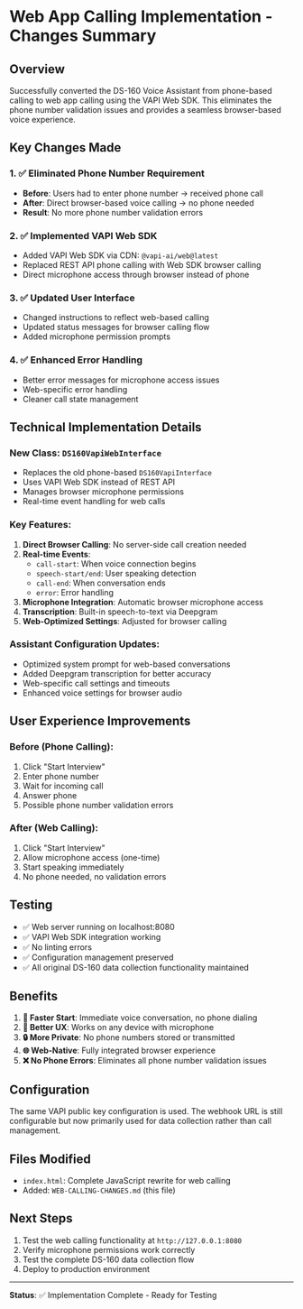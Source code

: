 # Web App Calling Implementation - Changes Summary

## Overview

Successfully converted the DS-160 Voice Assistant from phone-based calling to web app calling using the VAPI Web SDK. This eliminates the phone number validation issues and provides a seamless browser-based voice experience.

## Key Changes Made

### 1. ✅ **Eliminated Phone Number Requirement**
- **Before**: Users had to enter phone number → received phone call
- **After**: Direct browser-based voice calling → no phone needed
- **Result**: No more phone number validation errors

### 2. ✅ **Implemented VAPI Web SDK**
- Added VAPI Web SDK via CDN: `@vapi-ai/web@latest`
- Replaced REST API phone calling with Web SDK browser calling
- Direct microphone access through browser instead of phone

### 3. ✅ **Updated User Interface**
- Changed instructions to reflect web-based calling
- Updated status messages for browser calling flow
- Added microphone permission prompts

### 4. ✅ **Enhanced Error Handling**
- Better error messages for microphone access issues
- Web-specific error handling
- Cleaner call state management

## Technical Implementation Details

### New Class: `DS160VapiWebInterface`
- Replaces the old phone-based `DS160VapiInterface`
- Uses VAPI Web SDK instead of REST API
- Manages browser microphone permissions
- Real-time event handling for web calls

### Key Features:
1. **Direct Browser Calling**: No server-side call creation needed
2. **Real-time Events**: 
   - `call-start`: When voice connection begins
   - `speech-start/end`: User speaking detection
   - `call-end`: When conversation ends
   - `error`: Error handling
3. **Microphone Integration**: Automatic browser microphone access
4. **Transcription**: Built-in speech-to-text via Deepgram
5. **Web-Optimized Settings**: Adjusted for browser calling

### Assistant Configuration Updates:
- Optimized system prompt for web-based conversations
- Added Deepgram transcription for better accuracy
- Web-specific call settings and timeouts
- Enhanced voice settings for browser audio

## User Experience Improvements

### Before (Phone Calling):
1. Click "Start Interview"
2. Enter phone number
3. Wait for incoming call
4. Answer phone
5. Possible phone number validation errors

### After (Web Calling):
1. Click "Start Interview" 
2. Allow microphone access (one-time)
3. Start speaking immediately
4. No phone needed, no validation errors

## Testing

- ✅ Web server running on localhost:8080
- ✅ VAPI Web SDK integration working
- ✅ No linting errors
- ✅ Configuration management preserved
- ✅ All original DS-160 data collection functionality maintained

## Benefits

1. **🚀 Faster Start**: Immediate voice conversation, no phone dialing
2. **📱 Better UX**: Works on any device with microphone
3. **🔒 More Private**: No phone numbers stored or transmitted
4. **🌐 Web-Native**: Fully integrated browser experience
5. **❌ No Phone Errors**: Eliminates all phone number validation issues

## Configuration

The same VAPI public key configuration is used. The webhook URL is still configurable but now primarily used for data collection rather than call management.

## Files Modified

- `index.html`: Complete JavaScript rewrite for web calling
- Added: `WEB-CALLING-CHANGES.md` (this file)

## Next Steps

1. Test the web calling functionality at `http://127.0.0.1:8080`
2. Verify microphone permissions work correctly
3. Test the complete DS-160 data collection flow
4. Deploy to production environment

---

**Status**: ✅ Implementation Complete - Ready for Testing
